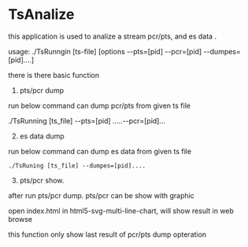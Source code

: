 # TsAnalize
this application is used to analize a stream pcr/pts, and es data .

usage:
  ./TsRunngin [ts-file] [options --pts=[pid] --pcr=[pid] --dumpes=[pid]....]
  
there is there basic function

1. pts/pcr dump

  run below command can dump pcr/pts from given ts file
  
  ./TsRunning [ts_file] --pts=[pid] .....--pcr=[pid]...
  
2. es data dump

  run below command can dump es data from given ts file
  
    ./TsRuning [ts_file] --dumpes=[pid]....
    
3. pts/pcr show.

  after run pts/pcr dump. pts/pcr can be show with graphic
  
  open index.html in html5-svg-multi-line-chart, will show result in web browse
  
  this function only show last result of pcr/pts dump opteration
